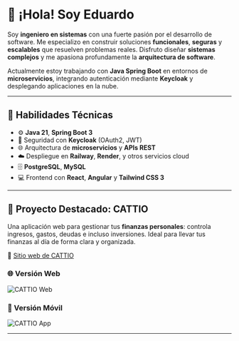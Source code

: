 # 👋 ¡Hola! Soy **Eduardo**

Soy **ingeniero en sistemas** con una fuerte pasión por el desarrollo de software. Me especializo en construir soluciones **funcionales**, **seguras** y **escalables** que resuelven problemas reales. Disfruto diseñar **sistemas complejos** y me apasiona profundamente la **arquitectura de software**.

Actualmente estoy trabajando con **Java Spring Boot** en entornos de **microservicios**, integrando autenticación mediante **Keycloak** y desplegando aplicaciones en la nube.


---

## 🧠 Habilidades Técnicas

- ⚙️ **Java 21**, **Spring Boot 3**
- 🔐 Seguridad con **Keycloak** (OAuth2, JWT)
- 🌐 Arquitectura de **microservicios** y **APIs REST**
- ☁️ Despliegue en **Railway**, **Render**, y otros servicios cloud
- 🗄️ **PostgreSQL**, **MySQL**
- 💻 Frontend con **React**, **Angular** y **Tailwind CSS 3**

---

## 🚀 Proyecto Destacado: **CATTIO**

Una aplicación web para gestionar tus **finanzas personales**: controla ingresos, gastos, deudas e incluso inversiones. Ideal para llevar tus finanzas al día de forma clara y organizada.

🔗 [Sitio web de CATTIO](https://cattioapp.figma.site/)

### 🌐 Versión Web  
![CATTIO Web](https://github.com/user-attachments/assets/a2501ced-6f47-4027-a134-eaf1ab352f5f)

### 📱 Versión Móvil  
![CATTIO App](https://github.com/user-attachments/assets/b716bbe2-d7b3-429a-8d53-a91d083f98d8)

---

